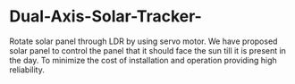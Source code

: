 # Dual-Axis-Solar-Tracker-
Rotate solar panel through LDR by using servo motor. We have proposed solar panel to control the panel that it should face the sun till it is present in the day. To minimize the cost of installation and operation providing high reliability.
